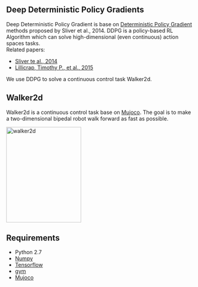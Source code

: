 ## Deep Deterministic Policy Gradients  
Deep Deterministic Policy Gradient is base on [Deterministic Policy Gradient](http://www.jmlr.org/proceedings/papers/v32/silver14.pdf) methods proposed by Sliver et al., 2014. DDPG is a policy-based RL Algorithm which can solve high-dimensional (even continuous) action spaces tasks.  
Related papers:  
* [Sliver te al., 2014](http://www.jmlr.org/proceedings/papers/v32/silver14.pdf)  
* [Lillicrap, Timothy P., et al., 2015](https://arxiv.org/pdf/1509.02971.pdf)  

We use DDPG to solve a continuous control task Walker2d.   


## Walker2d
Walker2d is a continuous control task base on [Mujoco](http://www.mujoco.org/). The goal is to make a two-dimensional bipedal robot walk forward as fast as possible.  

<img src="https://github.com/borgwang/reinforce_py/raw/master/images/walker2d.png" width = "200" height = "256" alt="walker2d" align=center />   


## Requirements  
* Python 2.7  
* [Numpy](http://www.numpy.org/)   
* [Tensorflow](http://www.tensorflow.org)  
* [gym](https://gym.openai.com)  
* [Mujoco](https://www.roboti.us/index.html)
